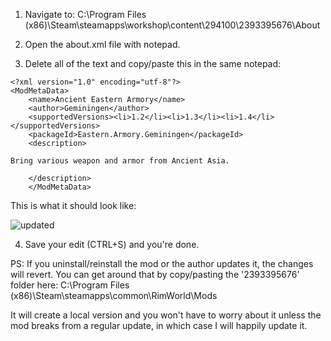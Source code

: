 1. Navigate to:
C:\Program Files (x86)\Steam\steamapps\workshop\content\294100\2393395676\About


2. Open the about.xml file with notepad.


3. Delete all of the text and copy/paste this in the same notepad:
```
<?xml version="1.0" encoding="utf-8"?>
<ModMetaData>
    <name>Ancient Eastern Armory</name>
    <author>Geminingen</author>
	<supportedVersions><li>1.2</li><li>1.3</li><li>1.4</li></supportedVersions>
	<packageId>Eastern.Armory.Geminingen</packageId>
    <description>

Bring various weapon and armor from Ancient Asia.
			 
    </description>
    </ModMetaData>
```


This is what it should look like: 

![updated](https://user-images.githubusercontent.com/117826496/200825580-9a0fd455-3a06-413a-b3e5-fcee64c98cbe.png)


4. Save your edit (CTRL+S) and you're done.

PS: If you uninstall/reinstall the mod or the author updates it, the changes will revert. You can get around that by copy/pasting the '2393395676' folder here: C:\Program Files (x86)\Steam\steamapps\common\RimWorld\Mods

It will create a local version and you won't have to worry about it unless the mod breaks from a regular update, in which case I will happily update it.
